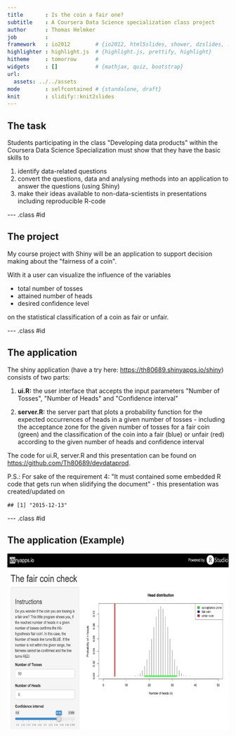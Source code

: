 ```yaml
---
title       : Is the coin a fair one?
subtitle    : A Coursera Data Science specialization class project
author      : Thomas Helmker
job         : 
framework   : io2012        # {io2012, html5slides, shower, dzslides, ...}
highlighter : highlight.js  # {highlight.js, prettify, highlight}
hitheme     : tomorrow      # 
widgets     : []            # {mathjax, quiz, bootstrap}
url:
  assets: ../../assets
mode        : selfcontained # {standalone, draft}
knit        : slidify::knit2slides
---
```


## The task

Students participating in the class "Developing data products" within the Coursera Data Science Specialization must show that they have the basic skills to

1. identify data-related questions
2. convert the questions, data and analysing methods into an application to answer the questions (using Shiny)
3. make their ideas available to non-data-scientists in presentations including reproducible R-code

--- .class #id 

## The project

My course project with Shiny will be an application to support decision making about the "fairness of a coin".

With it a user can visualize the influence of the variables   

- total number of tosses 
- attained number of heads
- desired confidence level   

on the statistical classification of a coin as fair or unfair.




--- .class #id 

## The application
The shiny application (have a try here: https://th80689.shinyapps.io/shiny) consists of two parts:  

1. <b>ui.R:</b> the user interface that accepts the input parameters "Number of Tosses", "Number of Heads" and "Confidence interval"  

2. <b>server.R:</b> the server part that plots a probability function for the expected occurrences of heads in a given number of tosses - including the acceptance zone for the given number of tosses for a fair coin (green) and the classification of the coin into a fair (blue) or unfair (red) according to the given number of heads and confidence interval

The code for ui.R, server.R and this presentation can be found on https://github.com/Th80689/devdataprod.

P.S.: For sake of the requirement 4: "It must contained some embedded R code that gets run when slidifying the document" - this presentation was created/updated on 

```
## [1] "2015-12-13"
```

--- .class #id  

## The application (Example)
<img src="assets/img/coin.PNG" height = 400 />   

